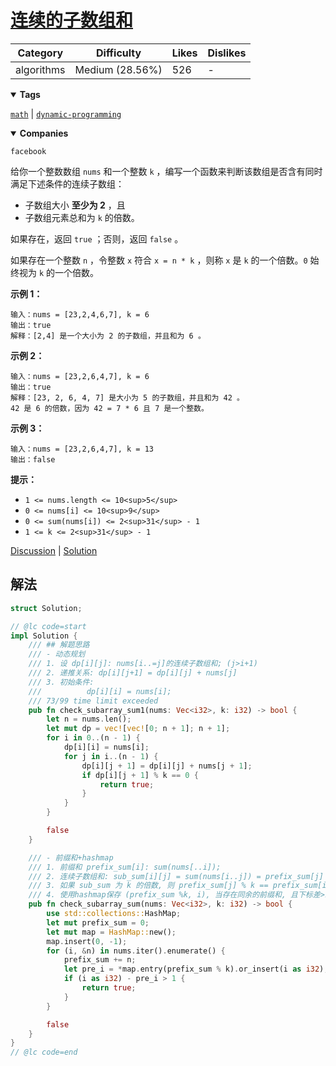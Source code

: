 # [连续的子数组和](https://leetcode.cn/problems/continuous-subarray-sum/description/ "https://leetcode.cn/problems/continuous-subarray-sum/description/")

| Category   | Difficulty      | Likes | Dislikes |
| ---------- | --------------- | ----- | -------- |
| algorithms | Medium (28.56%) | 526   | -        |

<details open=""><summary><strong>Tags</strong></summary>

[`math`](https://leetcode.com/tag/math "https://leetcode.com/tag/math") | [`dynamic-programming`](https://leetcode.com/tag/dynamic-programming "https://leetcode.com/tag/dynamic-programming")

<details open=""><summary><strong>Companies</strong></summary>

`facebook`

给你一个整数数组 `nums` 和一个整数 `k` ，编写一个函数来判断该数组是否含有同时满足下述条件的连续子数组：

- 子数组大小 **至少为 2** ，且
- 子数组元素总和为 `k` 的倍数。

如果存在，返回 `true` ；否则，返回 `false` 。

如果存在一个整数 `n` ，令整数 `x` 符合 `x = n * k` ，则称 `x` 是 `k` 的一个倍数。`0` 始终视为 `k` 的一个倍数。

**示例 1：**

```
输入：nums = [23,2,4,6,7], k = 6
输出：true
解释：[2,4] 是一个大小为 2 的子数组，并且和为 6 。
```

**示例 2：**

```
输入：nums = [23,2,6,4,7], k = 6
输出：true
解释：[23, 2, 6, 4, 7] 是大小为 5 的子数组，并且和为 42 。
42 是 6 的倍数，因为 42 = 7 * 6 且 7 是一个整数。
```

**示例 3：**

```
输入：nums = [23,2,6,4,7], k = 13
输出：false
```

**提示：**

- `1 <= nums.length <= 10<sup>5</sup>`
- `0 <= nums[i] <= 10<sup>9</sup>`
- `0 <= sum(nums[i]) <= 2<sup>31</sup> - 1`
- `1 <= k <= 2<sup>31</sup> - 1`

[Discussion](https://leetcode.cn/problems/continuous-subarray-sum/comments/ "https://leetcode.cn/problems/continuous-subarray-sum/comments/") | [Solution](https://leetcode.cn/problems/continuous-subarray-sum/solution/ "https://leetcode.cn/problems/continuous-subarray-sum/solution/")

## 解法

```rust
struct Solution;

// @lc code=start
impl Solution {
    /// ## 解题思路
    /// - 动态规划
    /// 1. 设 dp[i][j]: nums[i..=j]的连续子数组和; (j>i+1)
    /// 2. 递推关系: dp[i][j+1] = dp[i][j] + nums[j]
    /// 3. 初始条件:
    ///          dp[i][i] = nums[i];
    /// 73/99 time limit exceeded
    pub fn check_subarray_sum1(nums: Vec<i32>, k: i32) -> bool {
        let n = nums.len();
        let mut dp = vec![vec![0; n + 1]; n + 1];
        for i in 0..(n - 1) {
            dp[i][i] = nums[i];
            for j in i..(n - 1) {
                dp[i][j + 1] = dp[i][j] + nums[j + 1];
                if dp[i][j + 1] % k == 0 {
                    return true;
                }
            }
        }

        false
    }

    /// - 前缀和+hashmap
    /// 1. 前缀和 prefix_sum[i]: sum(nums[..i]);
    /// 2. 连续子数组和: sub_sum[i][j] = sum(nums[i..j]) = prefix_sum[j] - prefix[i]
    /// 3. 如果 sub_sum 为 k 的倍数, 则 prefix_sum[j] % k == prefix_sum[i] % k;
    /// 4. 使用hashmap保存 (prefix_sum %k, i), 当存在同余的前缀和, 且下标差>1时, 存在k倍的子数组和;
    pub fn check_subarray_sum(nums: Vec<i32>, k: i32) -> bool {
        use std::collections::HashMap;
        let mut prefix_sum = 0;
        let mut map = HashMap::new();
        map.insert(0, -1);
        for (i, &n) in nums.iter().enumerate() {
            prefix_sum += n;
            let pre_i = *map.entry(prefix_sum % k).or_insert(i as i32);
            if (i as i32) - pre_i > 1 {
                return true;
            }
        }

        false
    }
}
// @lc code=end

```
